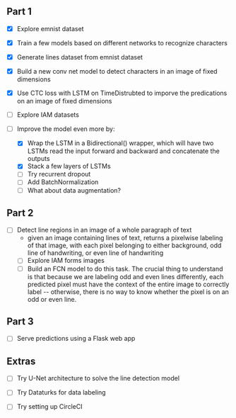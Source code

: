 Part 1
------
- [x] Explore emnist dataset
- [x] Train a few models based on different networks to recognize characters
- [x] Generate lines dataset from emnist dataset
- [x] Build a new conv net model to detect characters in an image of fixed dimensions
- [x] Use CTC loss with LSTM on TimeDistrubted to imporve the predications on an image of fixed dimensions

- [ ] Explore IAM datasets
- [ ] Improve the model even more by:
    - [x] Wrap the LSTM in a Bidirectional() wrapper, which will have two LSTMs read the input forward and backward and concatenate the outputs
    - [x] Stack a few layers of LSTMs
    - [ ] Try recurrent dropout
    - [ ] Add BatchNormalization
    - [ ] What about data augmentation?

Part 2
------
- [ ] Detect line regions in an image of a whole paragraph of text
    + given an image containing lines of text, returns a pixelwise labeling of that image, with each pixel belonging to either background, odd line of handwriting, or even line of handwriting
    - [ ] Explore IAM forms images
    - [ ] Build an FCN model to do this task. The crucial thing to understand is that because we are labeling odd and even lines differently, each predicted pixel must have the context of the entire image to correctly label -- otherwise, there is no way to know whether the pixel is on an odd or even line.
    
Part 3
------
- [ ] Serve predictions using a Flask web app
 
Extras
------
- [ ] Try U-Net architecture to solve the line detection model
- [ ] Try Dataturks for data labeling
- [ ] Try setting up CircleCI

 